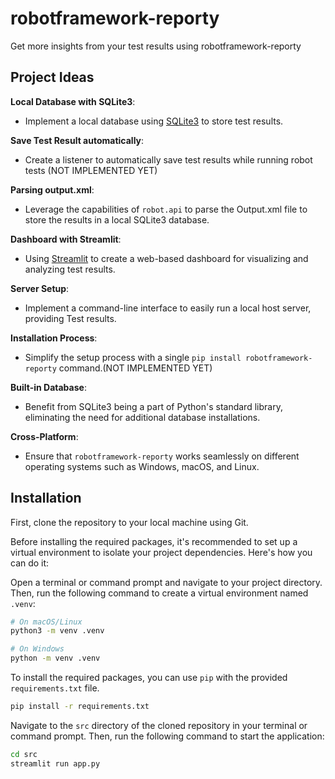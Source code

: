 # robotframework-reporty
Get more insights from your test results using robotframework-reporty

## Project Ideas

**Local Database with SQLite3**: 
- Implement a local database using [SQLite3](https://docs.python.org/3/library/sqlite3.html#) to store test results.

**Save Test Result automatically**: 
- Create a listener to automatically save test results while running robot tests (NOT IMPLEMENTED YET)

**Parsing output.xml**: 
- Leverage the capabilities of `robot.api` to parse the Output.xml file to store the results in a local SQLite3 database.

**Dashboard with Streamlit**: 
- Using [Streamlit](https://streamlit.io/) to create a web-based dashboard for visualizing and analyzing test results.

**Server Setup**: 
- Implement a command-line interface to easily run a local host server, providing Test results.

**Installation Process**: 
- Simplify the setup process with a single `pip install robotframework-reporty` command.(NOT IMPLEMENTED YET)

**Built-in Database**: 
- Benefit from SQLite3 being a part of Python's standard library, eliminating the need for additional database installations.

**Cross-Platform**:
- Ensure that `robotframework-reporty` works seamlessly on different operating systems such as Windows, macOS, and Linux.

## Installation

First, clone the repository to your local machine using Git.

Before installing the required packages, it's recommended to set up a virtual environment to isolate your project dependencies. Here's how you can do it:

Open a terminal or command prompt and navigate to your project directory. Then, run the following command to create a virtual environment named `.venv`:

```bash
# On macOS/Linux
python3 -m venv .venv

# On Windows
python -m venv .venv

```

To install the required packages, you can use `pip` with the provided `requirements.txt` file.

```bash
pip install -r requirements.txt
```

Navigate to the `src` directory of the cloned repository in your terminal or command prompt. Then, run the following command to start the application:

```bash
cd src
streamlit run app.py
```